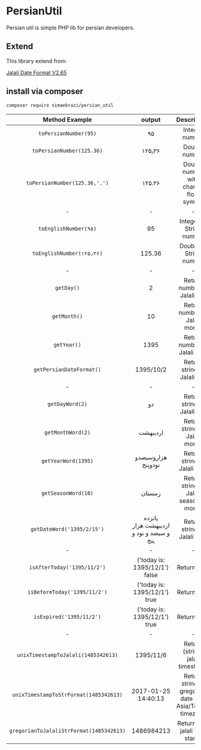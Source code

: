 # PersianUtil
Persian util is simple PHP lib for persian developers.

## Extend
This library extend from:

[Jalali Date Format V2.65](http://jdf.scr.ir/)

## install via composer
```bash
composer require nimaebrazi/persian_util
```

| Method Example |      output   |      Description   |
| :-------------: | :-------------: | :-------------: |
| ```toPersianNumber(95)```  | ۹۵  | Integer number |
| ```toPersianNumber(125.36)```  | ۱۲۵٫۳۶ | Double number |
| ```toPersianNumber(125.36,'.')``` | ۱۲۵.۳۶ | Double number with change float symbol|
| - | - | - | - |
| ```toEnglishNumber(۹۵)```  | 95  | Integer or String number  |
| ```toEnglishNumber(۱۲۵٫۳۶)```  | 125.36 | Double or String number |
| - | - | - | - |
| ```getDay()```  | 2  | Return number of Jalali day  |
| ```getMonth()``` | 10 | Return number of Jalali month |
| ```getYear()``` | 1395 | Return number of Jalali year |
| ```getPersianDateFormat()```  | 1395/10/2  | Return string of Jalali day  |
| - | - | - | - |
| ```getDayWord(2)```  | دو  | Return string of Jalali day  |
| ```getMonthWord(2)``` | اردیبهشت | Return string of Jalali month |
| ```getYearWord(1395)``` | هزاروسیصدو نودوپنج | Return string of Jalali year |
| ```getSeasonWord(10)``` | زمستان | Return string of Jalali season of month |
| ```getDateWord('1395/2/15')``` | پانزده اردیبهشت هزار و سیصد و نود و پنج | Return string of Jalali date |
| - | - | - | - |
| ```isAfterToday('1395/11/2')```  | ('today is: 1395/12/1') false | Return bool  |
| ```isBeforeToday('1395/11/2')``` | ('today is: 1395/12/1') true | Return bool |
| ```isExpired('1395/11/2')``` | ('today is: 1395/12/1') true | Return bool |
| - | - | - | - |
| ```unixTimestampToJalali(1485342613)``` | 1395/11/6 | Return (string) jalali timestamp |
| ```unixTimestampToStrFormat(1485342613)``` | 2017-01-25 14:40:13 | Return string of gregorian date with Asia/Tehran timezone |
| ```gregorianToJalaliStrFormat(1485342613)``` | 1486984213 | Return (int) jalali time stamp |
